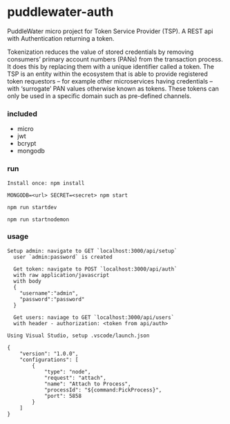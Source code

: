 # puddlewater-auth

PuddleWater micro project for Token Service Provider (TSP).  A REST api with Authentication returning a token.  

Tokenization reduces the value of stored credentials by removing consumers’ primary account numbers (PANs) from the transaction process. It does this by replacing them with a unique identifier called a token. The TSP is an entity within the ecosystem that is able to provide registered token requestors – for example other microservices having credentials – with ‘surrogate’ PAN values otherwise known as tokens. These tokens can only be used in a specific domain such as pre-defined channels.

### included

* micro
* jwt
* bcrypt
* mongodb

### run
```
Install once: npm install
```


```
MONGODB=<url> SECRET=<secret> npm start
```

```
npm run startdev
```

```
npm run startnodemon
```

### usage

```
Setup admin: navigate to GET `localhost:3000/api/setup`
  user `admin:password` is created

  Get token: navigate to POST `localhost:3000/api/auth`
  with raw application/javascript
  with body 
  {
 	"username":"admin",
 	"password":"password"
  }
 
  Get users: naviage to GET `localhost:3000/api/users`
  with header - authorization: <token from api/auth>

``` 

```
Using Visual Studio, setup .vscode/launch.json

{
    "version": "1.0.0",
    "configurations": [
        {
            "type": "node",
            "request": "attach",
            "name": "Attach to Process",
            "processId": "${command:PickProcess}",
            "port": 5858
        }
    ]
}

```


